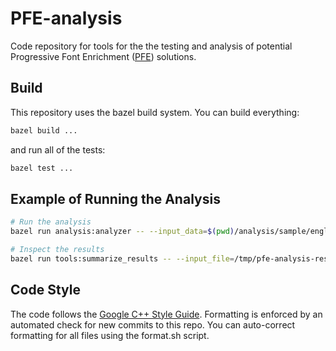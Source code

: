 # PFE-analysis
Code repository for tools for the the testing and analysis of potential Progressive Font Enrichment ([PFE](https://github.com/w3c/PFE)) solutions.

## Build
This repository uses the bazel build system. You can build everything:

```sh
bazel build ...
```

and run all of the tests:
```sh
bazel test ...
```

## Example of Running the Analysis

```sh
# Run the analysis
bazel run analysis:analyzer -- --input_data=$(pwd)/analysis/sample/english_sequence.textproto --font_directory=$(pwd)/patch_subset/testdata/ > /tmp/pfe-analysis-results.textproto

# Inspect the results
bazel run tools:summarize_results -- --input_file=/tmp/pfe-analysis-results.textproto cost_summary
```

## Code Style
The code follows the [Google C++ Style Guide](https://google.github.io/styleguide/cppguide.html). Formatting is enforced by an automated check for new commits to this repo. You can auto-correct formatting for all files using the format.sh script.
